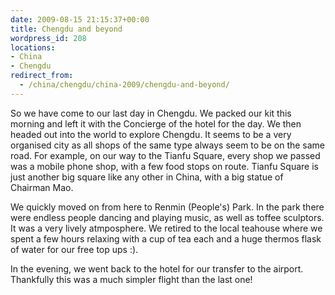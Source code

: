 ```yaml
---
date: 2009-08-15 21:15:37+00:00
title: Chengdu and beyond
wordpress_id: 208
locations:
- China
- Chengdu
redirect_from:
  - /china/chengdu/china-2009/chengdu-and-beyond/
---
```


So we have come to our last day in Chengdu. We packed our kit this morning and left it with the Concierge of the hotel for the day. We then headed out into the world to explore Chengdu. It seems to be a very organised city as all shops of the same type always seem to be on the same road. For example, on our way to the Tianfu Square, every shop we passed was a mobile phone shop, with a few food stops on route. Tianfu Square is just another big square like any other in China, with a big statue of Chairman Mao.



We quickly moved on from here to Renmin (People's) Park. In the park there were endless people dancing and playing music, as well as toffee sculptors. It was a very lively atmposphere. We retired to the local teahouse where we spent a few hours relaxing with a cup of tea each and a huge thermos flask of water for our free top ups :).



In the evening, we went back to the hotel for our transfer to the airport. Thankfully this was a much simpler flight than the last one!
